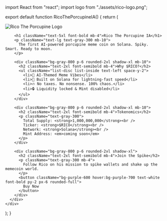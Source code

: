 import React from "react";
import logo from "./assets/rico-logo.png"; 

export default function RicoThePorcupineIA() {
  return (
    <div className="min-h-screen bg-gradient-to-b from-gray-900 to-black text-white p-8">
      <div className="max-w-4xl mx-auto text-center">
        <img src={logo} alt="Rico The Porcupine Logo" className="mx-auto mb-6 w-40 h-40 rounded-full shadow-lg" />

        <h1 className="text-5xl font-bold mb-4">Rico The Porcupine IA</h1>
        <p className="text-lg text-gray-300 mb-10">
          The first AI-powered porcupine meme coin on Solana. Spiky. Smart. Ready to moon.
        </p>

        <div className="bg-gray-800 p-6 rounded-2xl shadow-xl mb-10">
          <h2 className="text-2xl font-semibold mb-4">Why $RICO?</h2>
          <ul className="list-disc list-inside text-left space-y-2">
            <li>🤖 AI-Themed Meme Vibes</li>
            <li>🦔 Built on Solana for lightning-fast speed</li>
            <li>🔥 No taxes. No nonsense. 100% chaos.</li>
            <li>🔒 Liquidity locked & Mint disabled</li>
          </ul>
        </div>

        <div className="bg-gray-800 p-6 rounded-2xl shadow-xl mb-10">
          <h2 className="text-2xl font-semibold mb-4">Tokenomics</h2>
          <p className="text-gray-300">
            Total Supply: <strong>1,000,000,000</strong><br />
            Ticker: <strong>$RICO</strong><br />
            Network: <strong>Solana</strong><br />
            Mint Address: <em>coming soon</em>
          </p>
        </div>

        <div className="bg-gray-800 p-6 rounded-2xl shadow-xl">
          <h2 className="text-2xl font-semibold mb-4">Join the Spike</h2>
          <p className="text-gray-300 mb-4">
            Follow Rico on his mission to spike wallets and shake up the memecoin world.
          </p>
          <button className="bg-purple-600 hover:bg-purple-700 text-white font-bold py-2 px-6 rounded-full">
            Buy Now
          </button>
        </div>
      </div>
    </div>
  );
}
